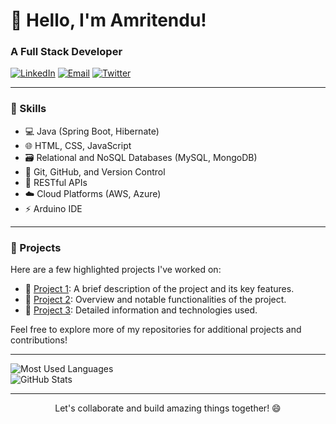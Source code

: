
  <h1>👋 Hello, I'm Amritendu!</h1>
  <h3>A Full Stack Developer </h3>
  
  [![LinkedIn](https://img.shields.io/badge/LinkedIn-Connect-blue?style=flat-square&logo=linkedin)](https://www.linkedin.com/in/amritendu-pakhira-881697233/)
  [![Email](https://img.shields.io/badge/Email-Contact%20Me-red?style=flat-square&logo=gmail)](mailto:pakhiraamritendu@gmail.com)
  [![Twitter](https://img.shields.io/badge/Twitter-Visit-9cf?style=flat-square&logo=portfolio)](https://twitter.com/AmritenduPakhi3)


---

### 🚀 Skills

- 💻 Java (Spring Boot, Hibernate)
- 🌐 HTML, CSS, JavaScript
- 🗃️ Relational and NoSQL Databases (MySQL, MongoDB)
- 🔧 Git, GitHub, and Version Control
- 🚀 RESTful APIs
- ☁️ Cloud Platforms (AWS, Azure)
- ⚡ Arduino IDE

---

### 🌱 Projects

Here are a few highlighted projects I've worked on:

- 🌟 [Project 1](link-to-project-1): A brief description of the project and its key features.
- 🌟 [Project 2](link-to-project-2): Overview and notable functionalities of the project.
- 🌟 [Project 3](link-to-project-3): Detailed information and technologies used.

Feel free to explore more of my repositories for additional projects and contributions!

---

<div align="left">
  <img src="https://github-readme-stats.vercel.app/api/top-langs/?username=AmritenduPakhira&layout=compact&theme=dark" alt="Most Used Languages" />
  <br>
  <img src="https://github-readme-stats.vercel.app/api?username=AmritenduPakhira&show_icons=true&theme=dark" alt="GitHub Stats" />
</div>



---

<div align="center">
  Let's collaborate and build amazing things together! 😄
</div>
